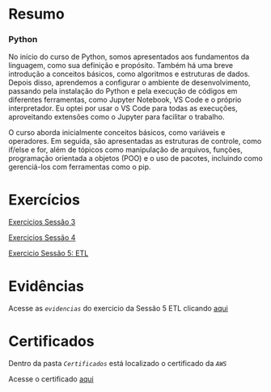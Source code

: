 # Resumo

### Python

No início do curso de Python, somos apresentados aos fundamentos da linguagem, como sua definição e propósito. Também há uma breve introdução a conceitos básicos, como algoritmos e estruturas de dados.
<br>
Depois disso, aprendemos a configurar o ambiente de desenvolvimento, passando pela instalação do Python e pela execução de códigos em diferentes ferramentas, como Jupyter Notebook, VS Code e o próprio interpretador. Eu optei por usar o VS Code para todas as execuções, aproveitando extensões como o Jupyter para facilitar o trabalho.

O curso aborda inicialmente conceitos básicos, como variáveis e operadores. Em seguida, são apresentadas as estruturas de controle, como if/else e for, além de tópicos como manipulação de arquivos, funções, programação orientada a objetos (POO) e o uso de pacotes, incluindo como gerenciá-los com ferramentas como o pip.

# Exercícios

[Exercicios Sessâo 3](/Sprint%203/Exercicios/exercicios_sessao3/exerciciossessao3.ipynb)

[Exercicios Sessão 4](/Sprint%203/Exercicios/exercicios_sessao4/exerciciosessao4.ipynb)

[Exercicio Sessão 5: ETL](/Sprint%203/Exercicios/exercicio_sessao5)

# Evidências

Acesse as *`evidencias`* do exercicio da Sessão 5 ETL clicando [aqui](/Sprint%203/Evidencias/evidencias_exercicio/evidencia_sessao5)

# Certificados

Dentro da pasta *`Certificados`* está localizado o certificado da *`AWS`* 

Acesse o certificado [aqui](/Sprint%203/Certificados/certificado_aspectos_nuvem.pdf) 